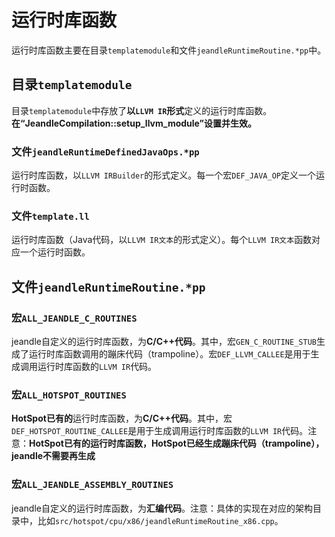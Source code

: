 # 运行时库函数

运行时库函数主要在目录`templatemodule`和文件`jeandleRuntimeRoutine.*pp`中。

## 目录`templatemodule`

目录`templatemodule`中存放了**以`LLVM IR`形式**定义的运行时库函数。**在“JeandleCompilation::setup_llvm_module”设置并生效。**

### 文件`jeandleRuntimeDefinedJavaOps.*pp`

运行时库函数，以`LLVM IRBuilder`的形式定义。每一个宏`DEF_JAVA_OP`定义一个运行时函数。

### 文件`template.ll`

运行时库函数（Java代码，以`LLVM IR文本`的形式定义）。每个`LLVM IR文本`函数对应一个运行时函数。

## 文件`jeandleRuntimeRoutine.*pp`

### 宏`ALL_JEANDLE_C_ROUTINES`

jeandle自定义的运行时库函数，为**C/C++代码**。其中，宏`GEN_C_ROUTINE_STUB`生成了运行时库函数调用的蹦床代码（trampoline）。宏`DEF_LLVM_CALLEE`是用于生成调用运行时库函数的`LLVM IR`代码。

### 宏`ALL_HOTSPOT_ROUTINES`

**HotSpot已有的**运行时库函数，为**C/C++代码**。其中，宏`DEF_HOTSPOT_ROUTINE_CALLEE`是用于生成调用运行时库函数的`LLVM IR`代码。注意：**HotSpot已有的运行时库函数，HotSpot已经生成蹦床代码（trampoline），jeandle不需要再生成**

### 宏`ALL_JEANDLE_ASSEMBLY_ROUTINES`

jeandle自定义的运行时库函数，为**汇编代码**。注意：具体的实现在对应的架构目录中，比如`src/hotspot/cpu/x86/jeandleRuntimeRoutine_x86.cpp`。
